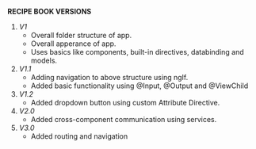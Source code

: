 **RECIPE BOOK VERSIONS**
1. _V1_
   - Overall folder structure of app.
   - Overall apperance of app.
   - Uses basics like components, built-in directives, databinding and models.
2. _V1.1_
   - Adding navigation to above structure using ngIf.
   - Added basic functionality using @Input, @Output and @ViewChild
3. _V1.2_
   - Added dropdown button using custom Attribute Directive.
4. _V2.0_
   - Added cross-component communication using services.
5. _V3.0_
   - Added routing and navigation
